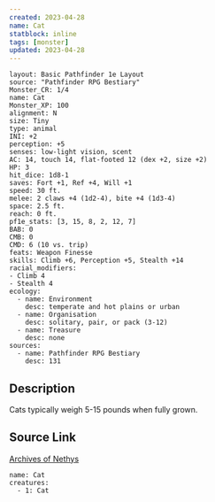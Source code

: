 ```yaml
---
created: 2023-04-28
name: Cat
statblock: inline
tags: [monster]
updated: 2023-04-28
---
```

```statblock
layout: Basic Pathfinder 1e Layout
source: "Pathfinder RPG Bestiary"
Monster_CR: 1/4
name: Cat
Monster_XP: 100
alignment: N
size: Tiny
type: animal
INI: +2
perception: +5
senses: low-light vision, scent
AC: 14, touch 14, flat-footed 12 (dex +2, size +2)
HP: 3
hit_dice: 1d8-1
saves: Fort +1, Ref +4, Will +1
speed: 30 ft.
melee: 2 claws +4 (1d2-4), bite +4 (1d3-4)
space: 2.5 ft.
reach: 0 ft.
pf1e_stats: [3, 15, 8, 2, 12, 7]
BAB: 0
CMB: 0
CMD: 6 (10 vs. trip)
feats: Weapon Finesse
skills: Climb +6, Perception +5, Stealth +14
racial_modifiers:
- Climb 4
- Stealth 4
ecology:
  - name: Environment
    desc: temperate and hot plains or urban
  - name: Organisation
    desc: solitary, pair, or pack (3-12)
  - name: Treasure
    desc: none
sources:
  - name: Pathfinder RPG Bestiary
    desc: 131
```
## Description
Cats typically weigh 5-15 pounds when fully grown.
## Source Link
[Archives of Nethys](https://aonprd.com/MonsterDisplay.aspx?ItemName=Cat)
```encounter-table
name: Cat
creatures:
  - 1: Cat
```
